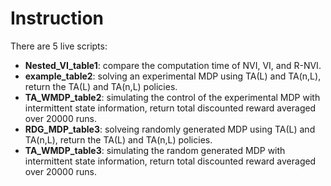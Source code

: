 # Instruction
There are 5 live scripts:
* **Nested_VI_table1**: compare the computation time of NVI, VI, and R-NVI. 
* **example_table2**: solving an experimental MDP using TA(L) and TA(n,L), return the TA(L) and TA(n,L) policies.
* **TA_WMDP_table2**: simulating the control of the experimental MDP with intermittent state information,
                                return total discounted reward averaged over 20000 runs.
* **RDG_MDP_table3**: solveing randomly generated MDP using TA(L) and TA(n,L), return the TA(L) and TA(n,L) policies.
* **TA_WMDP_table3**: simulating the random generated MDP with intermittent state information,
                                return total discounted reward averaged over 20000 runs.
